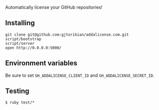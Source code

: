 Automatically license your GitHub repositories!

## Installing

```
git clone git@github.com:gjtorikian/addalicense.com.git
script/bootstrap
script/server
open http://0.0.0.0:5000/
```

## Environment variables

Be sure to set `GH_ADDALICENSE_CLIENT_ID` and `GH_ADDALICENSE_SECRET_ID`.

## Testing

    $ ruby test/*
